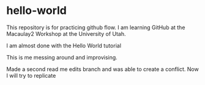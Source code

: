 # hello-world
This repository is for practicing github flow.
I am learning GitHub at the Macaulay2 Workshop at the University of Utah.

I am almost done with the Hello World tutorial

This is me messing around and improvising.

Made a second read me edits branch and was able to create a conflict. Now I will try to replicate

